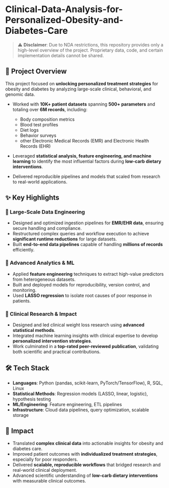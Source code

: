 # Clinical-Data-Analysis-for-Personalized-Obesity-and-Diabetes-Care


> ⚠️ **Disclaimer**: Due to NDA restrictions, this repository provides only a high-level overview of the project. Proprietary data, code, and certain implementation details cannot be shared.  

## 📖 Project Overview  
This project focused on **unlocking personalized treatment strategies** for obesity and diabetes by analyzing large-scale clinical, behavioral, and genomic data.  

- Worked with **10K+ patient datasets** spanning **500+ parameters** and totaling over **6M records**, including:  
  - Body composition metrics  
  - Blood test profiles  
  - Diet logs  
  - Behavior surveys  
  - other Electronic Medical Records (EMR) and Electronic Health Records (EHR)  

- Leveraged **statistical analysis, feature engineering, and machine learning** to identify the most influential factors during **low-carb dietary interventions**.  
- Delivered reproducible pipelines and models that scaled from research to real-world applications.  


## ✨ Key Highlights  

### 🔹 Large-Scale Data Engineering  
- Designed and optimized ingestion pipelines for **EMR/EHR data**, ensuring secure handling and compliance.  
- Restructured complex queries and workflow execution to achieve **significant runtime reductions** for large datasets.  
- Built **end-to-end data pipelines** capable of handling **millions of records** efficiently.  

### 🔹 Advanced Analytics & ML  
- Applied **feature engineering** techniques to extract high-value predictors from heterogeneous datasets.  
- Built and deployed models for reproducibility, version control, and monitoring.  
- Used **LASSO regression** to isolate root causes of poor response in patients.  

### 🔹 Clinical Research & Impact  
- Designed and led clinical weight loss research using **advanced statistical methods**.  
- Integrated machine learning insights with clinical expertise to develop **personalized intervention strategies**.  
- Work culminated in a **top-rated peer-reviewed publication**, validating both scientific and practical contributions.  


## 🛠️ Tech Stack  
- **Languages**: Python (pandas, scikit-learn, PyTorch/TensorFlow), R, SQL, Linux  
- **Statistical Methods**: Regression models (LASSO, linear, logistic), hypothesis testing  
- **ML/Engineering**: Feature engineering, ETL pipelines  
- **Infrastructure**: Cloud data pipelines, query optimization, scalable storage  


## 🚀 Impact  
- Translated **complex clinical data** into actionable insights for obesity and diabetes care.  
- Improved patient outcomes with **individualized treatment strategies**, especially for poor responders.  
- Delivered **scalable, reproducible workflows** that bridged research and real-world clinical deployment.  
- Advanced scientific understanding of **low-carb dietary interventions** with measurable clinical outcomes.  
